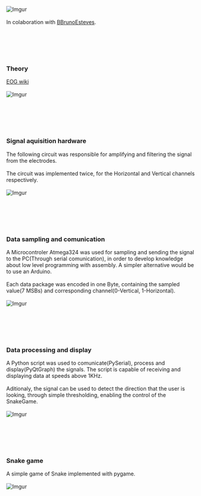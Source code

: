 
![Imgur](https://i.imgur.com/BVBFMpf.png)<br><br>
In colaboration with [BBrunoEsteves](https://github.com/BBrunoEsteves).



<br><br> <br><br>
### Theory
[EOG wiki](https://en.wikipedia.org/wiki/Electrooculography)<br><br>
![Imgur](https://i.imgur.com/HOOcWlC.png)

<br><br><br><br>
### Signal aquisition hardware
The following circuit was responsible for amplifying and filtering the signal from the electrodes.<br><br>
The circuit was implemented twice, for the Horizontal and Vertical channels respectively.<br><br>
![Imgur](https://i.imgur.com/GUXpgGK.png)

<br><br><br><br>
### Data sampling and comunication
A Microcontroler Atmega324 was used for sampling and sending the signal to the PC(Through serial comunication), in order to develop knowledge about low level programming with assembly. A simpler alternative would be to use an Arduino.<br><br>
Each data package was encoded in one Byte, containing the sampled value(7 MSBs) and corresponding channel(0-Vertical, 1-Horizontal).<br><br>
![Imgur](https://i.imgur.com/sy3vHCL.png)

<br><br><br><br>
### Data processing and display
A Python script was used to comunicate(PySerial), process and display(PyQtGraph) the signals. The script is capable of receiving and displaying data at speeds above 1KHz.<br><br>
Aditionaly, the signal can be used to detect the direction that the user is looking, through simple thresholding, enabling the control of the SnakeGame.<br><br>
![Imgur](https://i.imgur.com/WtQyL0G.png)

<br><br><br><br>
### Snake game
A simple game of Snake implemented with pygame.<br><br>
![Imgur](https://i.imgur.com/e9gpq7c.png])
